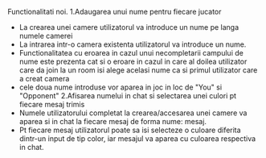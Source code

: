 Functionalitati noi.
1.Adaugarea unui nume pentru fiecare jucator
- La crearea unei camere utilizatorul va introduce un nume pe langa numele camerei
- La intrarea intr-o camera existenta utilizatorul va introduce un nume.
- Functionalitatea cu eroarea in cazul unui necompletarii campului de nume este prezenta cat si o eroare in cazul in care al doilea utilizator care da join la un room isi alege acelasi nume ca si primul utilizator care a creat camera
- cele doua nume introduse vor aparea in joc in loc de "You" si "Opponent"
2.Afisarea numelui in chat si selectarea unei culori pt fiecare mesaj trimis
- Numele utilizatorului completat la crearea/accesarea unei camere va aparea si in chat la fiecare mesaj de forma nume: mesaj.
- Pt fiecare mesaj utilizatorul poate sa isi selecteze o culoare diferita dintr-un input de tip color, iar mesajul va aparea cu culoarea respectiva in chat. 
